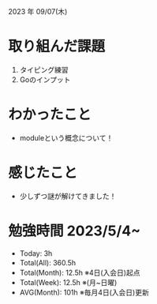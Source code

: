
2023 年 09/07(木)

# 取り組んだ課題

1. タイピング練習
2. Goのインプット

# わかったこと

* moduleという概念について！

# 感じたこと

* 少しずつ謎が解けてきました！

# 勉強時間 2023/5/4~

* Today: 3h
* Total(All): 360.5h　
* Total(Month): 12.5h ※4日(入会日)起点
* Total(Week): 12.5h ※(月~日曜)
* AVG(Month): 101h ※毎月4日(入会日)更新
